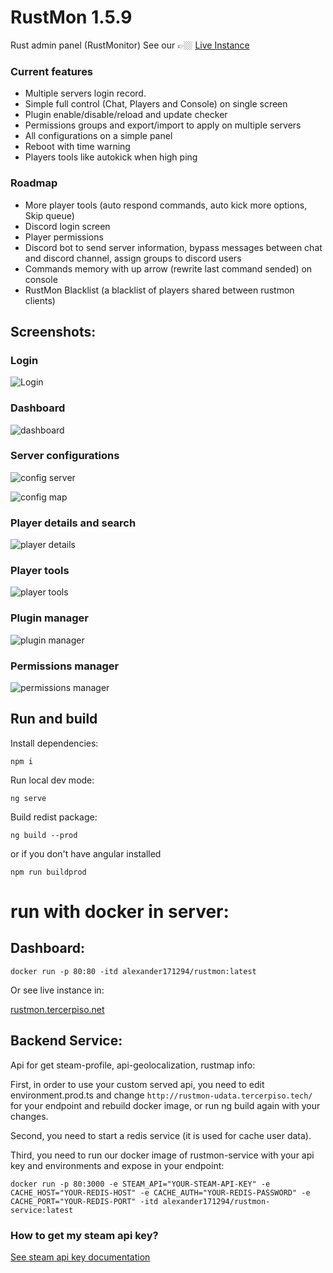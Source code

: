 # RustMon 1.5.9

Rust admin panel (RustMonitor) See our 👉🏼 [Live Instance](https://rustmon.tercerpiso.net)

### Current features

- Multiple servers login record.
- Simple full control (Chat, Players and Console) on single screen
- Plugin enable/disable/reload and update checker
- Permissions groups and export/import to apply on multiple servers
- All configurations on a simple panel
- Reboot with time warning
- Players tools like autokick when high ping

### Roadmap

- More player tools (auto respond commands, auto kick more options, Skip queue)
- Discord login screen
- Player permissions
- Discord bot to send server information, bypass messages between chat and discord channel, assign groups to discord users
- Commands memory with up arrow (rewrite last command sended) on console
- RustMon Blacklist (a blacklist of players shared between rustmon clients)

## Screenshots:

### Login

![Login](https://i.imgur.com/ZUBGFIM.png)

### Dashboard

![dashboard](https://i.imgur.com/d0u2uOa.png)

### Server configurations

![config server](https://i.imgur.com/4eBmGje.png)

![config map](https://i.imgur.com/sH392gF.png)

### Player details and search

![player details](https://i.imgur.com/8oUQXug.png)

### Player tools

![player tools](https://i.imgur.com/nptYGlO.png)

### Plugin manager

![plugin manager](https://i.imgur.com/8qNMET3.png)

### Permissions manager
![permissions manager](https://i.imgur.com/bo3G41h.png)

## Run and build

Install dependencies:

`npm i`

Run local dev mode:

`ng serve`

Build redist package:

`ng build --prod`

or if you don't have angular installed

`npm run buildprod`

# run with docker in server:

## Dashboard:

```
docker run -p 80:80 -itd alexander171294/rustmon:latest
```

Or see live instance in:

[rustmon.tercerpiso.net](https://rustmon.tercerpiso.net)

## Backend Service:

Api for get steam-profile, api-geolocalization, rustmap info:

First, in order to use your custom served api, you need to edit environment.prod.ts and change `http://rustmon-udata.tercerpiso.tech/` for your endpoint and rebuild docker image, or run ng build again with your changes.

Second, you need to start a redis service (it is used for cache user data).

Third, you need to run our docker image of rustmon-service with your api key and environments and expose in your endpoint:

```
docker run -p 80:3000 -e STEAM_API="YOUR-STEAM-API-KEY" -e CACHE_HOST="YOUR-REDIS-HOST" -e CACHE_AUTH="YOUR-REDIS-PASSWORD" -e CACHE_PORT="YOUR-REDIS-PORT" -itd alexander171294/rustmon-service:latest
```

### How to get my steam api key?

[See steam api key documentation](https://steamcommunity.com/dev/apikey)
